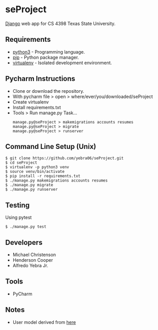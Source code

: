 # seProject
[Django](https://www.djangoproject.com) web app for CS 4398 Texas State University.

## Requirements
- [python3](https://www.python.org/downloads/) - Programming language.
- [pip](https://pip.pypa.io/en/stable/installing/) - Python package manager.
- [virtualenv](https://virtualenv.pypa.io/en/stable/installation/) - Isolated development environment.

## Pycharm Instructions
- Clone or download the repository.
- With pycharm file > open > where/ever/you/downloaded/seProject
- Create virtualenv
- Install requirements.txt
- Tools > Run manage.py Task...
    ```
    manage.py@seProject > makemigrations accounts resumes
    manage.py@seProject > migrate
    manage.py@seProject > runserver
    ```

## Command Line Setup (Unix)
```
$ git clone https://github.com/yebra06/seProject.git
$ cd seProject
$ virtualenv -p python3 venv
$ source venv/bin/activate
$ pip install -r requirements.txt
$ ./manage.py makemigrations accounts resumes
$ ./manage.py migrate
$ ./manage.py runserver
```

## Testing
Using pytest
```
$ ./manage.py test
```

## Developers
- Michael Christenson
- Henderson Cooper
- Alfredo Yebra Jr.

## Tools
- PyCharm

## Notes
- User model derived from [here](https://simpleisbetterthancomplex.com/tutorial/2016/07/22/how-to-extend-django-user-model.html)
